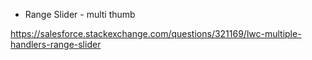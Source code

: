 * Range Slider - multi thumb

https://salesforce.stackexchange.com/questions/321169/lwc-multiple-handlers-range-slider